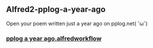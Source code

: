 ## Alfred2-pplog-a-year-ago

Open your poem written just a year ago on pplog.net( ˘ω˘)

### [pplog a year ago.alfredworkflow](https://github.com/taea/alfred2-pplog-a-year-ago/blob/master/pplog%20a%20year%20ago.alfredworkflow)
